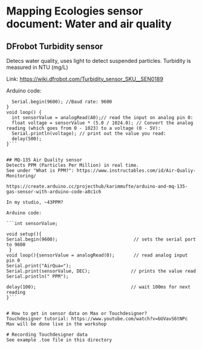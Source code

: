 # Mapping Ecologies sensor document: Water and air quality

## DFrobot Turbidity sensor
Detecs water quality, uses light to detect suspended particles.
Turbidity is measured in NTU (mg/L)

Link: https://wiki.dfrobot.com/Turbidity_sensor_SKU__SEN0189

Arduino code:

```void setup() {
  Serial.begin(9600); //Baud rate: 9600
}
void loop() {
  int sensorValue = analogRead(A0);// read the input on analog pin 0:
  float voltage = sensorValue * (5.0 / 1024.0); // Convert the analog reading (which goes from 0 - 1023) to a voltage (0 - 5V):
  Serial.println(voltage); // print out the value you read:
  delay(500);
}```


## MQ-135 Air Quality sensor
Detects PPM (Particles Per Million) in real time.
See under "What is PPM?": https://www.instructables.com/id/Air-Qualiy-Monitoring/

https://create.arduino.cc/projecthub/karimmufte/arduino-and-mq-135-gas-sensor-with-arduino-code-a8c1c6

In my studio, ~43PPM?

Arduino code:

```int sensorValue;

void setup(){
Serial.begin(9600);                            // sets the serial port to 9600
 }
void loop(){sensorValue = analogRead(0);       // read analog input pin 0
Serial.print("AirQua=");
Serial.print(sensorValue, DEC);               // prints the value read
Serial.println(" PPM");

delay(100);                                   // wait 100ms for next reading
}```


# How to get in sensor data on Max or Touchdesigner?
Touchdesigner tutorial: https://www.youtube.com/watch?v=bUVavS6tNPc
Max will be done live in the workshop
 
# Recording Touchdesigner data
See example .toe file in this directory